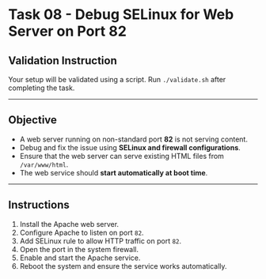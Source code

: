 # Task 08 - Debug SELinux for Web Server on Port 82

##  Validation Instruction
Your setup will be validated using a script. Run `./validate.sh` after completing the task.

---

##  Objective

- A web server running on non-standard port **82** is not serving content.
- Debug and fix the issue using **SELinux and firewall configurations**.
- Ensure that the web server can serve existing HTML files from `/var/www/html`.
- The web service should **start automatically at boot time**.

---

##  Instructions

1. Install the Apache web server.
2. Configure Apache to listen on port `82`.
3. Add SELinux rule to allow HTTP traffic on port `82`.
4. Open the port in the system firewall.
5. Enable and start the Apache service.
6. Reboot the system and ensure the service works automatically.

